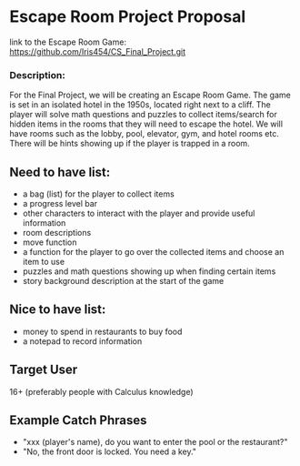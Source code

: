 # Escape Room Project Proposal

link to the Escape Room Game: https://github.com/Iris454/CS_Final_Project.git 

### Description:
For the Final Project, we will be creating an Escape Room Game. The game is set in an isolated hotel in the 1950s, located right next to a cliff. The player will solve math questions and puzzles to collect items/search for hidden items in the rooms that they will need to escape the hotel.
We will have rooms such as the lobby, pool, elevator, gym, and hotel rooms etc. 
There will be hints showing up if the player is trapped in a room. 

## Need to have list:
- a bag (list) for the player to collect items
- a progress level bar
- other characters to interact with the player and provide useful information
- room descriptions
- move function
- a function for the player to go over the collected items and choose an item to use
- puzzles and math questions showing up when finding certain items
- story background description at the start of the game

## Nice to have list:
- money to spend in restaurants to buy food
- a notepad to record information

## Target User
 16+ (preferably people with Calculus knowledge)

## Example Catch Phrases
- "xxx (player's name), do you want to enter the pool or the restaurant?"
- "No, the front door is locked. You need a key."

